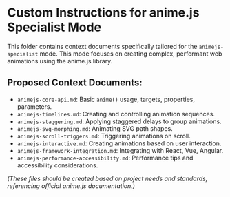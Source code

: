 # Custom Instructions for anime.js Specialist Mode

This folder contains context documents specifically tailored for the `animejs-specialist` mode. This mode focuses on creating complex, performant web animations using the anime.js library.

## Proposed Context Documents:

*   `animejs-core-api.md`: Basic `anime()` usage, targets, properties, parameters.
*   `animejs-timelines.md`: Creating and controlling animation sequences.
*   `animejs-staggering.md`: Applying staggered delays to group animations.
*   `animejs-svg-morphing.md`: Animating SVG path shapes.
*   `animejs-scroll-triggers.md`: Triggering animations on scroll.
*   `animejs-interactive.md`: Creating animations based on user interaction.
*   `animejs-framework-integration.md`: Integrating with React, Vue, Angular.
*   `animejs-performance-accessibility.md`: Performance tips and accessibility considerations.

*(These files should be created based on project needs and standards, referencing official anime.js documentation.)*